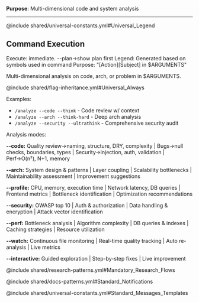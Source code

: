 **Purpose**: Multi-dimensional code and system analysis

---

@include shared/universal-constants.yml#Universal_Legend

## Command Execution
Execute: immediate. --plan→show plan first
Legend: Generated based on symbols used in command
Purpose: "[Action][Subject] in $ARGUMENTS"

Multi-dimensional analysis on code, arch, or problem in $ARGUMENTS.

@include shared/flag-inheritance.yml#Universal_Always

Examples:
- `/analyze --code --think` - Code review w/ context
- `/analyze --arch --think-hard` - Deep arch analysis  
- `/analyze --security --ultrathink` - Comprehensive security audit

Analysis modes:

**--code:** Quality review→naming, structure, DRY, complexity | Bugs→null checks, boundaries, types | Security→injection, auth, validation | Perf→O(n²), N+1, memory

**--arch:** System design & patterns | Layer coupling | Scalability bottlenecks | Maintainability assessment | Improvement suggestions

**--profile:** CPU, memory, execution time | Network latency, DB queries | Frontend metrics | Bottleneck identification | Optimization recommendations  

**--security:** OWASP top 10 | Auth & authorization | Data handling & encryption | Attack vector identification

**--perf:** Bottleneck analysis | Algorithm complexity | DB queries & indexes | Caching strategies | Resource utilization

**--watch:** Continuous file monitoring | Real-time quality tracking | Auto re-analysis | Live metrics

**--interactive:** Guided exploration | Step-by-step fixes | Live improvement

@include shared/research-patterns.yml#Mandatory_Research_Flows

@include shared/docs-patterns.yml#Standard_Notifications

@include shared/universal-constants.yml#Standard_Messages_Templates
